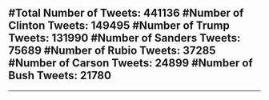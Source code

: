 #Total Number of Tweets: 441136 
#Number of Clinton Tweets: 149495
#Number of Trump Tweets: 131990
#Number of Sanders Tweets: 75689
#Number of Rubio Tweets: 37285
#Number of Carson Tweets: 24899
#Number of Bush Tweets: 21780
---
---
